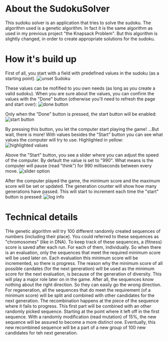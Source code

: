 # About the SudokuSolver

This sudoku solver is an application that tries to solve the sudoku.
The algorithm used is a genetic algorithm. In fact it is the same algorithm as used in my previous project "the Knapsack Problem".
But this algorithm is slightly changed, in order to create appropriate solutions for the sudoku.


# How it's build up

First of all, you start with a field with predefined values in the sudoku (as a starting point). 
![unset Sudoku](https://user-images.githubusercontent.com/8873367/228329509-a526ab26-ddf5-4226-98b9-55145faaa95e.png)

These values can be mofified to you own needs (as long as you create a valid sudoku).
When you are sure about the values, you can confirm the values with the "Done" button (otherwise you'll need to refresh the page and start over):
![done button](https://user-images.githubusercontent.com/8873367/228330353-b6b8cf9c-83e4-44c7-8844-c478fc90e7f0.png)

Only when the "Done" button is pressed, the start button will be enabled:
![start button](https://user-images.githubusercontent.com/8873367/228330114-00ab3e93-e00e-497e-b30d-945befa027f0.png)

By pressing this button, you let the computer start playing the game! ...But wait, there is more!
With values besides the "Start" button you can see what values the computer will try to use. Highlighted in yellow:
![highlighted values](https://user-images.githubusercontent.com/8873367/228330783-b92b3a43-83b0-45d6-975f-7424bb4b10db.png)

Above the "Start" button, you see a slider where you can adjust the speed of the computer. By default the value is set to "990".
What means is the computer will pause (read "think") for 990 milliseconds between every move.
![slider option](https://user-images.githubusercontent.com/8873367/228331089-ec823ae2-9cbd-4bf4-b7d1-253cf990db6e.png)

After the computer played the game, the minimum score and the maximum score will be set or updated. The generation counter will show how
many generations have passed. This will start to increment each time the "start" button is pressed:
![log info](https://user-images.githubusercontent.com/8873367/228332484-67c5831b-d279-4085-82bc-c4c32a26d805.png)


# Technical details

THe genetic algorithm will try 100 different randomly created sequences of numbers (including their place). 
You could referred to these sequences as "chromosomes" (like in DNA).
To keep track of these sequences, a (fitness) score is saved after each run. For each of them, individually.
So when there is an evaluation, only the sequences that meet the required minimum score will be used later on.
Each evaluation this minimum score will be incremented, so there is progress. The reason why the minimum score of all possible candates (for the 
next generation) will be used as the minimum score for the next evaluation, is because of the generation of diversity. 
This will play a major role later on in the game. After all, the sequences know nothing about the right direction. So they can easily go the wrong direction.
For regeneration, all the sequences that do meet the requirement (of a minimum score) will be split and combined with other candidates for 
the next generation. The recombination happens at the piece of the sequence where it fails to progress. 
This first part will be combined with an other randomly picked sequence. Starting at the point where it left off in the first sequence.
With a randomly modification (read mutation) of 15%, the new sequence will be assured to become a more distinct one.
Eventually, this new recombined sequence will be a part of a new group of 100 new candidates for teh next generation.
